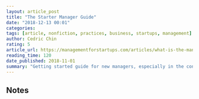```yaml
---
layout: article_post
title: "The Starter Manager Guide"
date: "2018-12-13 00:01"
categories:
tags: [article, nonfiction, practices, business, startups, management]
author: Cedric Chin
rating: 5
article_url: https://managementforstartups.com/articles/what-is-the-managers-job/
reading_time: 120
date_published: 2018-11-01
summary: "Getting started guide for new managers, especially in the context of startups"
---
```


## Notes
